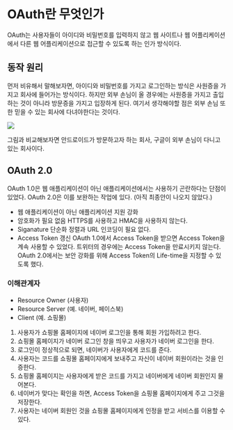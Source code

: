 # OAuth란 무엇인가

OAuth는 사용자들이 아이디와 비밀번호를 입력하지 않고 웹 사이트나 웹 어플리케이션에서 다른 웹 어플리케이션으로 접근할 수 있도록 하는 인가 방식이다.

## 동작 원리

먼저 비유해서 말해보자면, 아이디와 비밀번호를 가지고 로그인하는 방식은 사원증을 가지고 회사에 들어가는 방식이다. 하지만 외부 손님이 올 경우에는 사원증을 가지고 출입하는 것이 아니라 방문증을 가지고 입장하게 된다. 여기서 생각해야할 점은 외부 손님 또한 믿을 수 있는 회사에 다녀야한다는 것이다.

![](https://upload.wikimedia.org/wikipedia/commons/3/32/OpenIDvs.Pseudo-AuthenticationusingOAuth.svg)

그림과 비교해보자면 안드로이드가 방문하고자 하는 회사, 구글이 외부 손님이 다니고 있는 회사이다.

## OAuth 2.0

OAuth 1.0은 웹 애플리케이션이 아닌 애플리케이션에서는 사용하기 곤란하다는 단점이 있었다. OAuth 2.0은 이를 보완하는 작업에 있다. (아직 최종안이 나오지 않았다.)

- 웹 애플리케이션이 아닌 애플리케이션 지원 강화
- 암호화가 필요 없음 HTTPS를 사용하고 HMAC을 사용하지 않는다.
- Siganature 단순화 정렬과 URL 인코딩이 필요 없다.
- Access Token 갱신 OAuth 1.0에서 Access Token을 받으면 Access Token을 계속 사용할 수 있었다. 트위터의 경우에는 Access Token을 만료시키지 않는다. OAuth 2.0에서는 보안 강화를 위해 Access Token의 Life-time을 지정할 수 있도록 했다.

### 이해관계자

- Resource Owner (사용자)
- Resource Server (예. 네이버, 페이스북)
- Client (예. 쇼핑몰)

1. 사용자가 쇼핑몰 홈페이지에 네이버 로그인을 통해 회원 가입하려고 한다.
2. 쇼핑몰 홈페이지가 네이버 로그인 창을 띄우고 사용자가 네이버 로그인을 한다.
3. 로그인이 정상적으로 되면, 네이버가 사용자에게 코드를 준다.
4. 사용자는 코드를 쇼핑몰 홈페이지에게 보내주고 자신이 네이버 회원이라는 것을 인증한다.
5. 쇼핑몰 홈페이지는 사용자에게 받은 코드를 가지고 네이버에게 네이버 회원인지 물어본다.
6. 네이버가 맞다는 확인을 하면, Access Token을 쇼핑몰 홈페이지에게 주고 그것을 저장한다.
7. 사용자는 네이버 회원인 것을 쇼핑몰 홈페이지에게 인정을 받고 서비스를 이용할 수 있다.